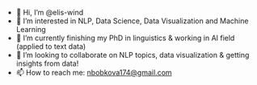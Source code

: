 - 👋 Hi, I’m @elis-wind
- 👀 I’m interested in NLP, Data Science, Data Visualization and Machine Learning
- 🌱 I’m currently finishing my PhD in linguistics & working in AI field (applied to text data)
- 💞️ I’m looking to collaborate on NLP topics, data visualization & getting insights from data!
- 📫 How to reach me: nbobkova174@gmail.com

<!---
elis-wind/elis-wind is a ✨ special ✨ repository because its `README.md` (this file) appears on your GitHub profile.
You can click the Preview link to take a look at your changes.
--->
